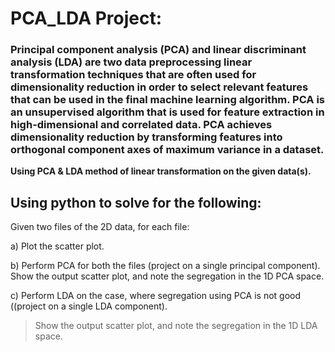 # PCA_LDA Project:
### Principal component analysis (PCA) and linear discriminant analysis (LDA) are two data preprocessing linear transformation techniques that are often used for dimensionality reduction in order to select relevant features that can be used in the final machine learning algorithm. PCA is an unsupervised algorithm that is used for feature extraction in high-dimensional and correlated data. PCA achieves dimensionality reduction by transforming features into orthogonal component axes of maximum variance in a dataset. 

**Using PCA & LDA method of linear transformation on the given data(s).**
## Using python to solve for the following:

Given two files of the 2D data, for each file:

a) Plot the scatter plot.

b) Perform PCA for both the files (project on a single principal component).
Show the output scatter plot, and note the segregation in the 1D PCA space.

c) Perform LDA on the case, where segregation using PCA is not good ((project on a single LDA component).

> Show the output scatter plot, and note the segregation in the 1D LDA space.
